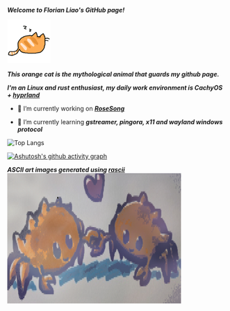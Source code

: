 ***Welcome to Florian Liao's GitHub page!***

<img src="orange-cat-sleep.gif" width="100" height="100" alt="orangecat">

***This orange cat is the mythological animal that guards my github page.***

***I'm an Linux and rust enthusiast, my daily work environment is CachyOS + [hyprland](https://github.com/huahuadeliaoliao/hua_hyprland_conf)***

- 🔭 I’m currently working on ***[RoseSong](https://github.com/huahuadeliaoliao/RoseSong)***

- 🌱 I’m currently learning ***gstreamer, pingora, x11 and wayland windows protocol***

![Top Langs](https://github-readme-stats.vercel.app/api/top-langs/?username=huahuadeliaoliao&size_weight=0.5&count_weight=0.5)

[![Ashutosh's github activity graph](https://github-readme-activity-graph.vercel.app/graph?username=huahuadeliaoliao&theme=dracula)](https://github.com/ashutosh00710/github-readme-activity-graph)

***ASCII art images generated using [rascii](https://github.com/orhnk/RASCII)***
<img src="ferris-love-thumb.jpg" width="400" height="300" alt="rustacean">
